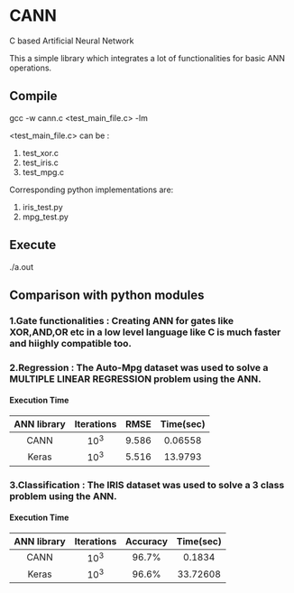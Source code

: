 # CANN
C based Artificial Neural Network

This a simple library which integrates a lot of functionalities for basic ANN operations.

## Compile
gcc -w cann.c <test_main_file.c> -lm

<test_main_file.c> can be : 

1. test_xor.c 
2. test_iris.c 
3. test_mpg.c 

Corresponding python implementations are: 

1. iris_test.py 
2. mpg_test.py 




## Execute
./a.out

## Comparison with python modules

### 1.Gate functionalities : Creating ANN for gates like XOR,AND,OR etc in a low level language like C is much faster and hiighly compatible too.

### 2.Regression : The Auto-Mpg dataset was used to solve a MULTIPLE LINEAR REGRESSION problem using the ANN.

#### Execution Time
|ANN library	|Iterations	|RMSE	|Time(sec)	| 
|:---:|:---:|:---:|:---:|  
|CANN	|10<sup>3</sup>	|9.586	|0.06558	| 
|Keras	|10<sup>3</sup>	|5.516	|13.9793	| 

  
### 3.Classification : The IRIS dataset was used to solve a 3 class problem using the ANN.

#### Execution Time
|ANN library	|Iterations	|Accuracy	|Time(sec)	| 
|:---:|:---:|:---:|:---:| 
|CANN	|10<sup>3</sup>	|96.7%	|0.1834	| 
|Keras	|10<sup>3</sup>	|96.6%	|33.72608	| 



 
  

